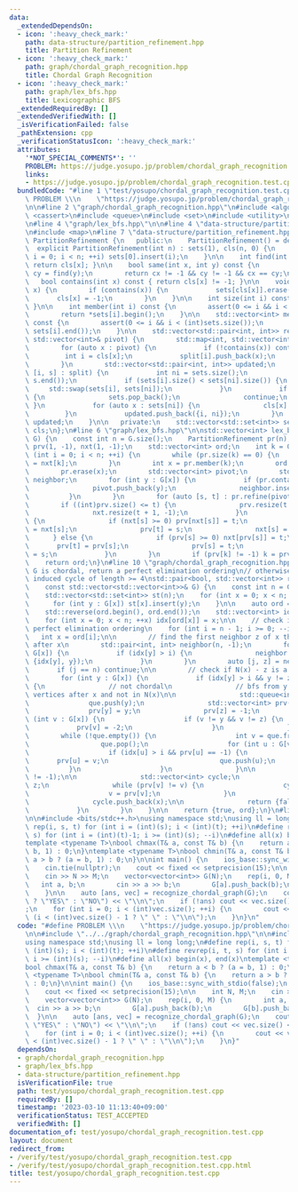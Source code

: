 ```yaml
---
data:
  _extendedDependsOn:
  - icon: ':heavy_check_mark:'
    path: data-structure/partition_refinement.hpp
    title: Partition Refinement
  - icon: ':heavy_check_mark:'
    path: graph/chordal_graph_recognition.hpp
    title: Chordal Graph Recognition
  - icon: ':heavy_check_mark:'
    path: graph/lex_bfs.hpp
    title: Lexicographic BFS
  _extendedRequiredBy: []
  _extendedVerifiedWith: []
  _isVerificationFailed: false
  _pathExtension: cpp
  _verificationStatusIcon: ':heavy_check_mark:'
  attributes:
    '*NOT_SPECIAL_COMMENTS*': ''
    PROBLEM: https://judge.yosupo.jp/problem/chordal_graph_recognition.test.cpp
    links:
    - https://judge.yosupo.jp/problem/chordal_graph_recognition.test.cpp
  bundledCode: "#line 1 \"test/yosupo/chordal_graph_recognition.test.cpp\"\n#define\
    \ PROBLEM \\\n    \"https://judge.yosupo.jp/problem/chordal_graph_recognition.test.cpp\"\
    \n\n#line 2 \"graph/chordal_graph_recognition.hpp\"\n#include <algorithm>\n#include\
    \ <cassert>\n#include <queue>\n#include <set>\n#include <utility>\n#include <vector>\n\
    \n#line 4 \"graph/lex_bfs.hpp\"\n\n#line 4 \"data-structure/partition_refinement.hpp\"\
    \n#include <map>\n#line 7 \"data-structure/partition_refinement.hpp\"\n\nclass\
    \ PartitionRefinement {\n   public:\n    PartitionRefinement() = default;\n  \
    \  explicit PartitionRefinement(int n) : sets(1), cls(n, 0) {\n        for (int\
    \ i = 0; i < n; ++i) sets[0].insert(i);\n    }\n\n    int find(int x) const {\
    \ return cls[x]; }\n\n    bool same(int x, int y) const {\n        int cx = find(x),\
    \ cy = find(y);\n        return cx != -1 && cy != -1 && cx == cy;\n    }\n\n \
    \   bool contains(int x) const { return cls[x] != -1; }\n\n    void erase(int\
    \ x) {\n        if (contains(x)) {\n            sets[cls[x]].erase(x);\n     \
    \       cls[x] = -1;\n        }\n    }\n\n    int size(int i) const { return sets[i].size();\
    \ }\n\n    int member(int i) const {\n        assert(0 <= i && i < (int)sets.size());\n\
    \        return *sets[i].begin();\n    }\n\n    std::vector<int> members(int i)\
    \ const {\n        assert(0 <= i && i < (int)sets.size());\n        return std::vector<int>(sets[i].begin(),\
    \ sets[i].end());\n    }\n\n    std::vector<std::pair<int, int>> refine(const\
    \ std::vector<int>& pivot) {\n        std::map<int, std::vector<int>> split;\n\
    \        for (auto x : pivot) {\n            if (!contains(x)) continue;\n   \
    \         int i = cls[x];\n            split[i].push_back(x);\n            sets[i].erase(x);\n\
    \        }\n        std::vector<std::pair<int, int>> updated;\n        for (auto&\
    \ [i, s] : split) {\n            int ni = sets.size();\n            sets.emplace_back(s.begin(),\
    \ s.end());\n            if (sets[i].size() < sets[ni].size()) {\n           \
    \     std::swap(sets[i], sets[ni]);\n            }\n            if (sets[ni].empty())\
    \ {\n                sets.pop_back();\n                continue;\n           \
    \ }\n            for (auto x : sets[ni]) {\n                cls[x] = ni;\n   \
    \         }\n            updated.push_back({i, ni});\n        }\n        return\
    \ updated;\n    }\n\n   private:\n    std::vector<std::set<int>> sets;\n    std::vector<int>\
    \ cls;\n};\n#line 6 \"graph/lex_bfs.hpp\"\n\nstd::vector<int> lex_bfs(const std::vector<std::vector<int>>&\
    \ G) {\n    const int n = G.size();\n    PartitionRefinement pr(n);\n    std::vector<int>\
    \ prv(1, -1), nxt(1, -1);\n    std::vector<int> ord;\n    int k = 0;\n    for\
    \ (int i = 0; i < n; ++i) {\n        while (pr.size(k) == 0) {\n            k\
    \ = nxt[k];\n        }\n        int x = pr.member(k);\n        ord.push_back(x);\n\
    \        pr.erase(x);\n        std::vector<int> pivot;\n        std::set<int>\
    \ neighbor;\n        for (int y : G[x]) {\n            if (pr.contains(y)) {\n\
    \                pivot.push_back(y);\n                neighbor.insert(y);\n  \
    \          }\n        }\n        for (auto [s, t] : pr.refine(pivot)) {\n    \
    \        if ((int)prv.size() <= t) {\n                prv.resize(t + 1, -1);\n\
    \                nxt.resize(t + 1, -1);\n            }\n            if (neighbor.count(pr.member(s)))\
    \ {\n                if (nxt[s] >= 0) prv[nxt[s]] = t;\n                nxt[t]\
    \ = nxt[s];\n                prv[t] = s;\n                nxt[s] = t;\n      \
    \      } else {\n                if (prv[s] >= 0) nxt[prv[s]] = t;\n         \
    \       prv[t] = prv[s];\n                prv[s] = t;\n                nxt[t]\
    \ = s;\n            }\n        }\n        if (prv[k] != -1) k = prv[k];\n    }\n\
    \    return ord;\n}\n#line 10 \"graph/chordal_graph_recognition.hpp\"\n\n// if\
    \ G is chordal, return a perfect elimination ordering\n// otherwise return an\
    \ induced cycle of length >= 4\nstd::pair<bool, std::vector<int>> recognize_chordal_graph(\n\
    \    const std::vector<std::vector<int>>& G) {\n    const int n = G.size();\n\
    \    std::vector<std::set<int>> st(n);\n    for (int x = 0; x < n; ++x) {\n  \
    \      for (int y : G[x]) st[x].insert(y);\n    }\n\n    auto ord = lex_bfs(G);\n\
    \    std::reverse(ord.begin(), ord.end());\n    std::vector<int> idx(n, -1);\n\
    \    for (int x = 0; x < n; ++x) idx[ord[x]] = x;\n\n    // check if ord is a\
    \ perfect elimination ordering\n    for (int i = n - 1; i >= 0; --i) {\n     \
    \   int x = ord[i];\n\n        // find the first neighbor z of x that appears\
    \ after x\n        std::pair<int, int> neighbor(n, -1);\n        for (int y :\
    \ G[x]) {\n            if (idx[y] > i) {\n                neighbor = std::min(neighbor,\
    \ {idx[y], y});\n            }\n        }\n        auto [j, z] = neighbor;\n \
    \       if (j == n) continue;\n\n        // check if N(x) - z is a subset of N(z)\n\
    \        for (int y : G[x]) {\n            if (idx[y] > i && y != z && !st[y].count(z))\
    \ {\n                // not chordal\n                // bfs from y to z using\
    \ vertices after x and not in N(x)\n\n                std::queue<int> que;\n \
    \               que.push(y);\n                std::vector<int> prv(n, -1);\n \
    \               prv[y] = y;\n                prv[z] = -1;\n                for\
    \ (int v : G[x]) {\n                    if (v != y && v != z) {\n            \
    \            prv[v] = -2;\n                    }\n                }\n        \
    \        while (!que.empty()) {\n                    int v = que.front();\n  \
    \                  que.pop();\n                    for (int u : G[v]) {\n    \
    \                    if (idx[u] > i && prv[u] == -1) {\n                     \
    \       prv[u] = v;\n                            que.push(u);\n              \
    \          }\n                    }\n                }\n\n                assert(prv[z]\
    \ != -1);\n\n                std::vector<int> cycle;\n                int v =\
    \ z;\n                while (prv[v] != v) {\n                    cycle.push_back(v);\n\
    \                    v = prv[v];\n                }\n                cycle.push_back(y);\n\
    \                cycle.push_back(x);\n\n                return {false, cycle};\n\
    \            }\n        }\n    }\n\n    return {true, ord};\n}\n#line 5 \"test/yosupo/chordal_graph_recognition.test.cpp\"\
    \n\n#include <bits/stdc++.h>\nusing namespace std;\nusing ll = long long;\n#define\
    \ rep(i, s, t) for (int i = (int)(s); i < (int)(t); ++i)\n#define revrep(i, t,\
    \ s) for (int i = (int)(t)-1; i >= (int)(s); --i)\n#define all(x) begin(x), end(x)\n\
    template <typename T>\nbool chmax(T& a, const T& b) {\n    return a < b ? (a =\
    \ b, 1) : 0;\n}\ntemplate <typename T>\nbool chmin(T& a, const T& b) {\n    return\
    \ a > b ? (a = b, 1) : 0;\n}\n\nint main() {\n    ios_base::sync_with_stdio(false);\n\
    \    cin.tie(nullptr);\n    cout << fixed << setprecision(15);\n\n    int N, M;\n\
    \    cin >> N >> M;\n    vector<vector<int>> G(N);\n    rep(i, 0, M) {\n     \
    \   int a, b;\n        cin >> a >> b;\n        G[a].push_back(b);\n        G[b].push_back(a);\n\
    \    }\n\n    auto [ans, vec] = recognize_chordal_graph(G);\n    cout << (ans\
    \ ? \"YES\" : \"NO\") << \"\\n\";\n    if (!ans) cout << vec.size() << \"\\n\"\
    ;\n    for (int i = 0; i < (int)vec.size(); ++i) {\n        cout << vec[i] <<\
    \ (i < (int)vec.size() - 1 ? \" \" : \"\\n\");\n    }\n}\n"
  code: "#define PROBLEM \\\n    \"https://judge.yosupo.jp/problem/chordal_graph_recognition.test.cpp\"\
    \n\n#include \"../../graph/chordal_graph_recognition.hpp\"\n\n#include <bits/stdc++.h>\n\
    using namespace std;\nusing ll = long long;\n#define rep(i, s, t) for (int i =\
    \ (int)(s); i < (int)(t); ++i)\n#define revrep(i, t, s) for (int i = (int)(t)-1;\
    \ i >= (int)(s); --i)\n#define all(x) begin(x), end(x)\ntemplate <typename T>\n\
    bool chmax(T& a, const T& b) {\n    return a < b ? (a = b, 1) : 0;\n}\ntemplate\
    \ <typename T>\nbool chmin(T& a, const T& b) {\n    return a > b ? (a = b, 1)\
    \ : 0;\n}\n\nint main() {\n    ios_base::sync_with_stdio(false);\n    cin.tie(nullptr);\n\
    \    cout << fixed << setprecision(15);\n\n    int N, M;\n    cin >> N >> M;\n\
    \    vector<vector<int>> G(N);\n    rep(i, 0, M) {\n        int a, b;\n      \
    \  cin >> a >> b;\n        G[a].push_back(b);\n        G[b].push_back(a);\n  \
    \  }\n\n    auto [ans, vec] = recognize_chordal_graph(G);\n    cout << (ans ?\
    \ \"YES\" : \"NO\") << \"\\n\";\n    if (!ans) cout << vec.size() << \"\\n\";\n\
    \    for (int i = 0; i < (int)vec.size(); ++i) {\n        cout << vec[i] << (i\
    \ < (int)vec.size() - 1 ? \" \" : \"\\n\");\n    }\n}"
  dependsOn:
  - graph/chordal_graph_recognition.hpp
  - graph/lex_bfs.hpp
  - data-structure/partition_refinement.hpp
  isVerificationFile: true
  path: test/yosupo/chordal_graph_recognition.test.cpp
  requiredBy: []
  timestamp: '2023-03-10 11:13:40+09:00'
  verificationStatus: TEST_ACCEPTED
  verifiedWith: []
documentation_of: test/yosupo/chordal_graph_recognition.test.cpp
layout: document
redirect_from:
- /verify/test/yosupo/chordal_graph_recognition.test.cpp
- /verify/test/yosupo/chordal_graph_recognition.test.cpp.html
title: test/yosupo/chordal_graph_recognition.test.cpp
---
```

